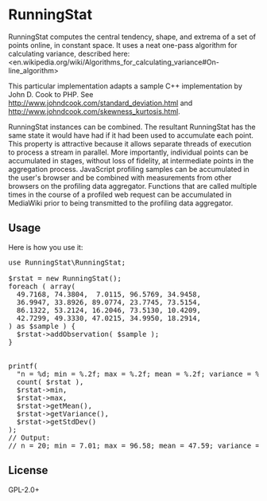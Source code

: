 RunningStat
===========

RunningStat computes the central tendency, shape, and extrema of a set of
points online, in constant space. It uses a neat one-pass algorithm for
calculating variance, described here:
	<en.wikipedia.org/wiki/Algorithms_for_calculating_variance#On-line_algorithm>

This particular implementation adapts a sample C++ implementation by John D.
Cook to PHP. See <http://www.johndcook.com/standard_deviation.html> and
	<http://www.johndcook.com/skewness_kurtosis.html>.

RunningStat instances can be combined. The resultant RunningStat has the same
state it would have had if it had been used to accumulate each point. This
property is attractive because it allows separate threads of execution to
process a stream in parallel. More importantly, individual points can be
accumulated in stages, without loss of fidelity, at intermediate points in the
aggregation process. JavaScript profiling samples can be accumulated in the
user's browser and be combined with measurements from other browsers on the
profiling data aggregator. Functions that are called multiple times in the
course of a profiled web request can be accumulated in MediaWiki prior to being
transmitted to the profiling data aggregator.

Usage
-----
Here is how you use it:

<pre lang="php">
use RunningStat\RunningStat;

$rstat = new RunningStat();
foreach ( array(
  49.7168, 74.3804,  7.0115, 96.5769, 34.9458,
  36.9947, 33.8926, 89.0774, 23.7745, 73.5154,
  86.1322, 53.2124, 16.2046, 73.5130, 10.4209,
  42.7299, 49.3330, 47.0215, 34.9950, 18.2914,
) as $sample ) {
  $rstat->addObservation( $sample );
}


printf(
  "n = %d; min = %.2f; max = %.2f; mean = %.2f; variance = %.2f; stddev = %.2f\n",
  count( $rstat ),
  $rstat->min,
  $rstat->max,
  $rstat->getMean(),
  $rstat->getVariance(),
  $rstat->getStdDev()
);
// Output:
// n = 20; min = 7.01; max = 96.58; mean = 47.59; variance = 725.71; stddev = 26.94
</pre>

License
-------
GPL-2.0+
